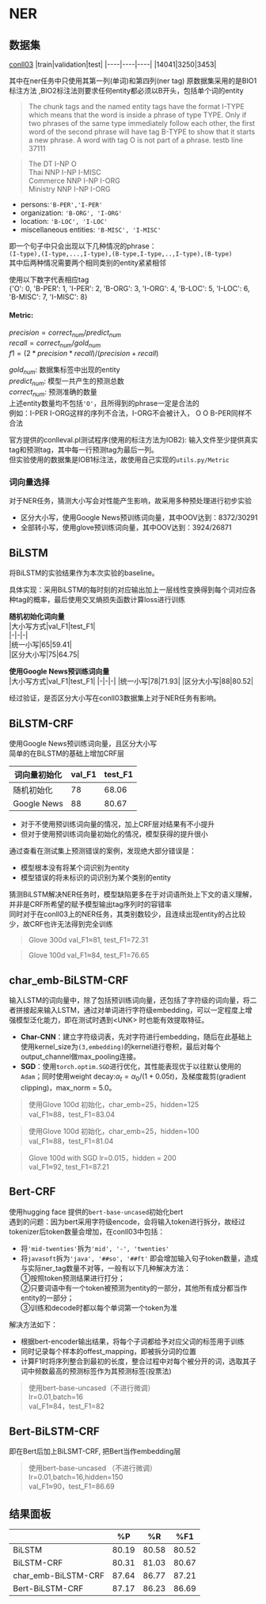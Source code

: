 # NER      
## 数据集    
[conll03](https://www.clips.uantwerpen.be/conll2003/ner/)
|train|validation|test|
|----|----|----|
|14041|3250|3453|    

其中在ner任务中只使用其第一列(单词)和第四列(ner tag) 
原数据集采用的是BIO1标注方法 ,BIO2标注法则要求任何entity都必须以B开头，包括单个词的entity     
> The chunk tags and the named entity tags have the format I-TYPE which means that the word is inside a phrase of type TYPE. Only if two phrases of the same type immediately follow each other, the first word of the second phrase will have tag B-TYPE to show that it starts a new phrase. A word with tag O is not part of a phrase. 
testb line 37111    

> The DT I-NP O    
Thai NNP I-NP I-MISC  
Commerce NNP I-NP I-ORG  
Ministry NNP I-NP I-ORG   
 
- persons:`'B-PER','I-PER'`      
- organization: `'B-ORG', 'I-ORG'`  
- location: `'B-LOC', 'I-LOC'`  
- miscellaneous entities: `'B-MISC', 'I-MISC'`   
    
即一个句子中只会出现以下几种情况的phrase：  
`(I-type),(I-type,...,I-type),(B-type,I-type,..,I-type),(B-type)`   
其中后两种情况需要两个相同类别的entity紧紧相邻    
 
使用以下数字代表相应tag    
{'O': 0, 'B-PER': 1, 'I-PER': 2, 'B-ORG': 3, 'I-ORG': 4, 'B-LOC': 5, 'I-LOC': 6, 'B-MISC': 7, 'I-MISC': 8}     

#### Metric:     
$precision=correct_{num}/predict_{num}$   
$recall=correct_{num}/gold_{num}$   
$f1=(2*precision*recall)/(precision+recall)$    

$gold_{num}$: 数据集标签中出现的entity    
$predict_{num}$: 模型一共产生的预测总数   
$correct_{num}$: 预测准确的数量    
上述entity数量均不包括`'O'`，且所得到的phrase一定是合法的    
例如：I-PER I-ORG这样的序列不合法，I-ORG不会被计入， O O B-PER同样不合法    

官方提供的conlleval.pl测试程序(使用的标注方法为IOB2): 输入文件至少提供真实tag和预测tag，其中每一行预测tag为最后一列。    
但实验使用的数据集是IOB1标注法，故使用自己实现的`utils.py/Metric`    

### 词向量选择     
对于NER任务，猜测大小写会对性能产生影响，故采用多种预处理进行初步实验   
- 区分大小写，使用Google News预训练词向量，其中OOV达到：8372/30291   
- 全部转小写，使用glove预训练词向量，其中OOV达到：3924/26871    

## BiLSTM     
将BiLSTM的实验结果作为本次实验的baseline。    
   
具体实现：采用BiLSTM的每时刻的对应输出加上一层线性变换得到每个词对应各种tag的概率，最后使用交叉熵损失函数计算loss进行训练    


**随机初始化词向量**    
|大小写方式|val_F1|test_F1|  
|-|-|-|  
|统一小写|65|59.41|  
|区分大小写|75|64.75|    

**使用Google News预训练词向量**     
|大小写方式|val_F1|test_F1|
|-|-|-|
|统一小写|78|71.93|
|区分大小写|88|80.52|  
     
经过验证，是否区分大小写在conll03数据集上对于NER任务有影响。 

## BiLSTM-CRF   

使用Google News预训练词向量，且区分大小写     
简单的在BiLSTM的基础上增加CRF层    

|词向量初始化|val_F1|test_F1|  
|-|-|-|
|随机初始化|78|68.06|
|Google News|88|80.67|

- 对于不使用预训练词向量的情况，加上CRF层对结果有不小提升   
- 但对于使用预训练词向量初始化的情况，模型获得的提升很小   

通过查看在测试集上预测错误的案例，发现绝大部分错误是：
- 模型根本没有将某个词识别为entity    
- 模型错误的将未标识的词识别为某个类别的entity     

猜测BiLSTM解决NER任务时，模型缺陷更多在于对词语所处上下文的语义理解，并非是CRF所希望的赋予模型输出tag序列时的容错率    
同时对于在conll03上的NER任务，其类别数较少，且连续出现entity的占比较少，故CRF也许无法得到完全训练     

>Glove 300d
val_F1≈81, test_F1=72.31

>Glove 100d
val_F1≈84, test_F1=76.65 


## char_emb-BiLSTM-CRF 
输入LSTM的词向量中，除了包括预训练词向量，还包括了字符级的词向量，将二者拼接起来输入LSTM，通过对单词进行字符级embedding，可以一定程度上增强模型泛化能力，即在测试时遇到\<UNK> 时也能有效提取特征。 
- **Char-CNN**：建立字符级词表，先对字符进行embedding，随后在此基础上使用kernel_size为`(3,embedding)`的kernel进行卷积，最后对每个output_channel做max_pooling连接。
- **SGD**：使用`torch.optim.SGD`进行优化，其性能表现优于以往默认使用的`Adam`；同时使用weight decay:$\alpha_t=\alpha_0/(1+0.05t)$，及梯度裁剪(gradient clipping)，max_norm = 5.0。

>使用Glove 100d 初始化，char_emb=25，hidden=125   
val_F1≈88，test_F1=83.04

>使用Glove 100d 初始化，char_emb=25，hidden=100    
val_F1≈88，test_F1=81.04 

>Glove 100d with SGD lr=0.015，hidden = 200    
val_F1≈92, test_F1=87.21 



## Bert-CRF      
使用hugging face 提供的`bert-base-uncased`初始化bert     
遇到的问题：因为bert采用字符级encode，会将输入token进行拆分，故经过tokenizer后token数量会增加，在conll03中包括：    
- 将`'mid-twenties'`拆为`'mid', '-', 'twenties'` 
- 将`javasoft`拆为`'java', '##so', '##ft'` 
即会增加输入句子token数量，造成与实际ner_tag数量不对等，一般有以下几种解决方法：    
①按照token预测结果进行打分；   
②只要词语中有一个token被预测为entity的一部分，其他所有成分都当作entity的一部分；   
③训练和decode时都以每个单词第一个token为准    

解决方法如下：    
- 根据bert-encoder输出结果，将每个子词都给予对应父词的标签用于训练   
- 同时记录每个样本的offest_mapping，即被拆分词的位置 
- 计算F1时将序列整合到最初的长度，整合过程中对每个被分开的词，选取其子词中频数最高的预测标签作为其预测标签(投票法) 

>使用bert-base-uncased（不进行微调）   
lr=0.01,batch=16    
val_F1≈84，test_F1=82   


## Bert-BiLSTM-CRF 
即在Bert后加上BiLSMT-CRF, 把Bert当作embedding层    

>使用bert-base-uncased （不进行微调）   
lr=0.01,batch=16,hidden=150   
val_F1≈90，test_F1=86.69    
    

## 结果面板
||%P|%R|%F1|
|-|-|-|-|
|BiLSTM|80.19|80.58|80.52|
|BiLSTM-CRF|80.31|81.03|80.67|
|char_emb-BiLSTM-CRF|87.64|86.77|87.21|
|Bert-BiLSTM-CRF|87.17|86.23|86.69|

